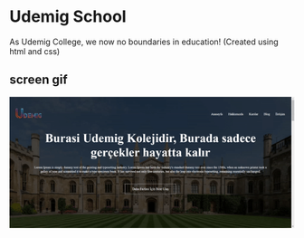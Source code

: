 <h1>Udemig School</h1>

As Udemig College, we now no boundaries in education! 
(Created using html and css)


<h2> screen gif </h2>

![](screen.gif)